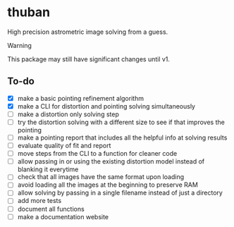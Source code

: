 # thuban

High precision astrometric image solving from a guess.

> [!WARNING]
> This package may still have significant changes until v1.


## To-do
 - [x] make a basic pointing refinement algorithm
 - [x] make a CLI for distortion and pointing solving simultaneously
 - [ ] make a distortion only solving step
 - [ ] try the distortion solving with a different size to see if that improves the pointing
 - [ ] make a pointing report that includes all the helpful info at solving results
 - [ ] evaluate quality of fit and report
 - [ ] move steps from the CLI to a function for cleaner code
 - [ ] allow passing in or using the existing distortion model instead of blanking it everytime
 - [ ] check that all images have the same format upon loading
 - [ ] avoid loading all the images at the beginning to preserve RAM
 - [ ] allow solving by passing in a single filename instead of just a directory
 - [ ] add more tests
 - [ ] document all functions
 - [ ] make a documentation website
